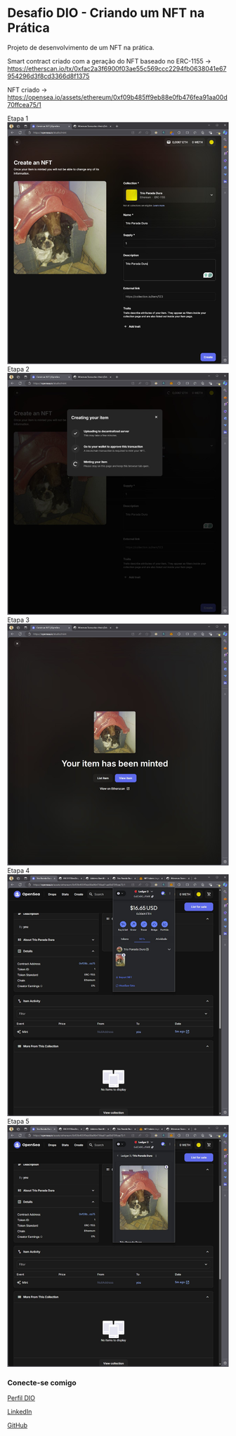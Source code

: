 # Desafio DIO - Criando um NFT na Prática

Projeto de desenvolvimento de um NFT na prática.

Smart contract criado com a geração do NFT baseado no ERC-1155 -> https://etherscan.io/tx/0xfac2a3f6900f03ae55c569ccc2294fb0638041e67954296d3f8cd3366d8f1375

NFT criado -> https://opensea.io/assets/ethereum/0xf09b485ff9eb88e0fb476fea91aa00d70ffcea75/1

Etapa 1 ![Etapa 1](https://github.com/FredLaffitte/dio-lab-desafio-criando-um-NFT-na-pratica/blob/main/images/Step1.jpg)
Etapa 2 ![Etapa 2](https://github.com/FredLaffitte/dio-lab-desafio-criando-um-NFT-na-pratica/blob/main/images/Step2.jpg)
Etapa 3 ![Etapa 3](https://github.com/FredLaffitte/dio-lab-desafio-criando-um-NFT-na-pratica/blob/main/images/Step3.jpg)
Etapa 4 ![Etapa 4](https://github.com/FredLaffitte/dio-lab-desafio-criando-um-NFT-na-pratica/blob/main/images/Step4.jpg)
Etapa 5 ![Etapa 5](https://github.com/FredLaffitte/dio-lab-desafio-criando-um-NFT-na-pratica/blob/main/images/Step5.jpg)



### Conecte-se comigo
[Perfil DIO](https://www.dio.me/users/frederico/)

[LinkedIn](https://www.linkedin.com/in/fredericolaffitte/)

[GitHub](https://github.com/FredLaffitte)
